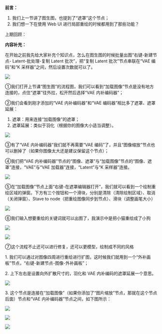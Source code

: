 
**前言：** 

1.  我们上一节讲了图生图，也提到了“遮罩”这个节点；
2.  我们想一下在使用 Web UI 进行局部重绘的时候都用到了那些功能？

上期回顾：

**内容补充：** 

在开始之前我先给大家补充个知识点，怎么在图生图的时候批量出图“右键\-新建节点\- Latent-批处理-复制 Latent 批次”，把“复制 Latent 批次”节点串联在“VAE 编码”和“K 采样器”之间，然后设置次数就可以了。

![](https://image.uisdc.com/wp-content/uploads/2023/12/uisdc-sd-20231227-2.jpg)

①我们打开上节课“图生图”的流程图，我们可以看到“加载图像”节点是没有地方连接的，点住“遮罩”往外拉，松开然后选择“VAE 内补编码器”；

②我们会看到刚才添加的“VAE 内补编码器”和“VAE 编码器”相比多了遮罩、遮罩延展：

1.  遮罩：用来连接“加载图像”的遮罩；
2.  遮罩延展：类似于羽化（根据你的图像大小适当调整）。

![](https://image.uisdc.com/wp-content/uploads/2023/12/uisdc-sd-20231227-3.jpg)

③有了“VAE 内补编码器”我们就不再需要“VAE 编码”了，并且“图像缩放”节点也可以删掉了（如果你图像太大还是建议保留这个节点）；

④我们把“VAE 内补编码器”节点的“图像、遮罩”与“加载图像”节点的“图像、遮罩”连接，“VAE”与“VAE 加载器”连接，“Latent”与“K 采样器”连接。

![](https://image.uisdc.com/wp-content/uploads/2023/12/uisdc-sd-20231227-4.jpg)

⑤在“加载图像”节点上面“右键-在遮罩编辑器打开”，我们就可以看到一个绘制重绘区域的弹窗。下方有三个按钮和一个滑块，分别是清除（清除绘制区域）、取消（关闭弹窗）、Stave to node（把重绘图像同步到节点）、滑块（调整画笔大小）

![](https://image.uisdc.com/wp-content/uploads/2023/12/uisdc-sd-20231227-5.jpg)

⑥我们输入想要重绘的关键词就可以出图了，我演示中是把小猫重绘成了小狗

![](https://image.uisdc.com/wp-content/uploads/2023/12/uisdc-sd-20231227-6.jpg)

![](https://image.uisdc.com/wp-content/uploads/2023/12/uisdc-sd-20231227-7.jpg)

⑦这个流程不止还可以进行修复，还可以更模型，绘制成不同的风格

1\. 我们可以通过对图像四周进行重绘进行扩图，这时候我们就用到一个“外补画板”节点，“右键-新建节点-图像-外补画板”；

2\. 上下左右是设置向外扩散尺寸的，羽化和 VAE 内补编码的遮罩延展一个意思。

![](https://image.uisdc.com/wp-content/uploads/2023/12/uisdc-sd-20231227-8.jpg)

3\. 这个节点是连接在“加载图像”（如果你添加了“图片缩放”节点，那就在这个节点后面）节点和“VAE 内补编码器”节点之间，如下图所示：

![](https://image.uisdc.com/wp-content/uploads/2023/12/uisdc-sd-20231227-9.jpg)

![](https://image.uisdc.com/wp-content/uploads/2023/12/uisdc-sd-20231227-10.jpg)

![](https://image.uisdc.com/wp-content/uploads/2023/12/uisdc-sd-20231227-11.jpg)